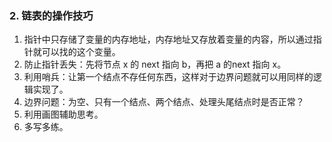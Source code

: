 ### 2. 链表的操作技巧

1. 指针中只存储了变量的内存地址，内存地址又存放着变量的内容，所以通过指针就可以找的这个变量。
2. 防止指针丢失：先将节点 x 的 next 指向 b，再把 a 的next 指向 x。
3. 利用哨兵：让第一个结点不存任何东西，这样对于边界问题就可以用同样的逻辑实现了。
4. 边界问题：为空、只有一个结点、两个结点、处理头尾结点时是否正常？
5. 利用画图辅助思考。
6. 多写多练。

